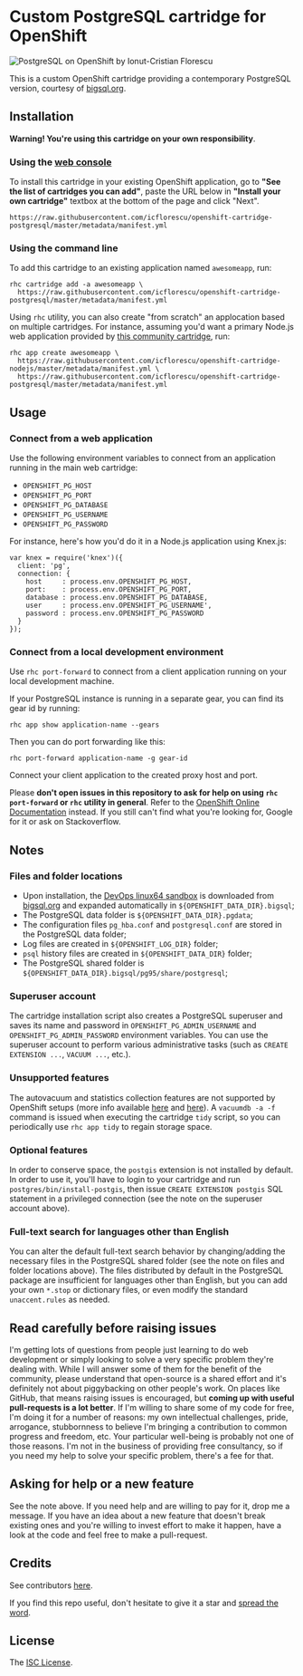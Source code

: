 # Custom PostgreSQL cartridge for OpenShift

![PostgreSQL on OpenShift by Ionut-Cristian Florescu](https://cloud.githubusercontent.com/assets/581999/15590729/ce16d6f6-23a1-11e6-9b4d-41f8f17a32a3.png)

This is a custom OpenShift cartridge providing a contemporary PostgreSQL version, courtesy of [bigsql.org](http://www.bigsql.org/).

## Installation

**Warning! You're using this cartridge on your own responsibility**.

### Using the [web console](https://openshift.redhat.com/app/console/applications)

To install this cartridge in your existing OpenShift application, go to **"See the list of cartridges you can add"**, paste the URL below in **"Install your own cartridge"** textbox at the bottom of the page and click "Next".

    https://raw.githubusercontent.com/icflorescu/openshift-cartridge-postgresql/master/metadata/manifest.yml

### Using the command line

To add this cartridge to an existing application named `awesomeapp`, run:

    rhc cartridge add -a awesomeapp \
      https://raw.githubusercontent.com/icflorescu/openshift-cartridge-postgresql/master/metadata/manifest.yml

Using `rhc` utility, you can also create "from scratch" an applocation based on multiple cartridges. For instance, assuming you'd want a primary Node.js web application provided by [this community cartridge](https://hub.openshift.com/quickstarts/243-node-js-latest), run:

    rhc app create awesomeapp \
      https://raw.githubusercontent.com/icflorescu/openshift-cartridge-nodejs/master/metadata/manifest.yml \
      https://raw.githubusercontent.com/icflorescu/openshift-cartridge-postgresql/master/metadata/manifest.yml

## Usage

### Connect from a web application

Use the following environment variables to connect from an application running in the main web cartridge:
- `OPENSHIFT_PG_HOST`
- `OPENSHIFT_PG_PORT`
- `OPENSHIFT_PG_DATABASE`
- `OPENSHIFT_PG_USERNAME`
- `OPENSHIFT_PG_PASSWORD`

For instance, here's how you'd do it in a Node.js application using Knex.js:

    var knex = require('knex')({
      client: 'pg',
      connection: {
        host     : process.env.OPENSHIFT_PG_HOST,
        port:    : process.env.OPENSHIFT_PG_PORT,
        database : process.env.OPENSHIFT_PG_DATABASE,
        user     : process.env.OPENSHIFT_PG_USERNAME',
        password : process.env.OPENSHIFT_PG_PASSWORD
      }
    });

### Connect from a local development environment

Use `rhc port-forward` to connect from a client application running on your local development machine.

If your PostgreSQL instance is running in a separate gear, you can find its gear id by running:

    rhc app show application-name --gears

Then you can do port forwarding like this:

    rhc port-forward application-name -g gear-id

Connect your client application to the created proxy host and port.

Please **don't open issues in this repository to ask for help on using `rhc port-forward` or `rhc` utility in general**. Refer to the [OpenShift Online Documentation](https://developers.openshift.com/en/managing-port-forwarding.html) instead. If you still can't find what you're looking for, Google for it or ask on Stackoverflow.

## Notes

### Files and folder locations

- Upon installation, the [DevOps linux64 sandbox](http://www.bigsql.org/postgresql/installers.jsp) is downloaded from [bigsql.org](http://www.bigsql.org/) and expanded automatically in `${OPENSHIFT_DATA_DIR}.bigsql`;
- The PostgreSQL data folder is `${OPENSHIFT_DATA_DIR}.pgdata`;
- The configuration files `pg_hba.conf` and `postgresql.conf` are stored in the PostgreSQL data folder;
- Log files are created in `${OPENSHIFT_LOG_DIR}` folder;
- `psql` history files are created in `${OPENSHIFT_DATA_DIR}` folder;
- The PostgreSQL shared folder is `${OPENSHIFT_DATA_DIR}.bigsql/pg95/share/postgresql`;

### Superuser account

The cartridge installation script also creates a PostgreSQL superuser and saves its name and password in `OPENSHIFT_PG_ADMIN_USERNAME` and `OPENSHIFT_PG_ADMIN_PASSWORD` environment variables. You can use the superuser account to perform various administrative tasks (such as `CREATE EXTENSION ...`, `VACUUM ...`, etc.).

### Unsupported features

The autovacuum and statistics collection features are not supported by OpenShift setups (more info available [here](http://stackoverflow.com/questions/23215429/autovacuum-is-not-running-on-openshift-online-postgres-cartridge) and [here](https://bugzilla.redhat.com/show_bug.cgi?id=849428)).
A `vacuumdb -a -f` command is issued when executing the cartridge `tidy` script, so you can periodically use `rhc app tidy` to regain storage space.   

### Optional features

In order to conserve space, the `postgis` extension is not installed by default. In order to use it, you'll have to login to your cartridge and run `postgres/bin/install-postgis`, then issue `CREATE EXTENSION postgis` SQL statement in a privileged connection (see the note on the superuser account above).

### Full-text search for languages other than English

You can alter the default full-text search behavior by changing/adding the necessary files in the PostgreSQL shared folder (see the note on files and folder locations above). The files distributed by default in the PostgreSQL package are insufficient for languages other than English, but you can add your own `*.stop` or dictionary files, or even modify the standard `unaccent.rules` as needed.

## Read carefully before raising issues

I'm getting lots of questions from people just learning to do web development or simply looking to solve a very specific problem they're dealing with. While I will answer some of them for the benefit of the community, please understand that open-source is a shared effort and it's definitely not about piggybacking on other people's work. On places like GitHub, that means raising issues is encouraged, but **coming up with useful pull-requests is a lot better**. If I'm willing to share some of my code for free, I'm doing it for a number of reasons: my own intellectual challenges, pride, arrogance, stubbornness to believe I'm bringing a contribution to common progress and freedom, etc. Your particular well-being is probably not one of those reasons. I'm not in the business of providing free consultancy, so if you need my help to solve your specific problem, there's a fee for that.

## Asking for help or a new feature

See the note above. If you need help and are willing to pay for it, drop me a message. If you have an idea about a new feature that doesn't break existing ones and you're willing to invest effort to make it happen, have a look at the code and feel free to make a pull-request.

## Credits

See contributors [here](https://github.com/icflorescu/openshift-cartridge-postgresql/graphs/contributors).

If you find this repo useful, don't hesitate to give it a star and [spread the word](http://twitter.com/share?text=Checkout%20this%20custom%20PostgreSQL%20cartridge%20for%20OpenShift!&amp;url=http%3A%2F%2Fgithub.com/icflorescu/openshift-cartridge-postgresql&amp;hashtags=PostgreSQL,database,OpenShift&amp;via=icflorescu).

## License

The [ISC License](http://github.com/icflorescu/openshift-cartridge-postgresql/blob/master/LICENSE).
